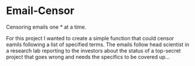 # Email-Censor
Censoring emails one * at a time.

For this project I wanted to create a simple function that could censor eamils following a list of specified terms.
The emails follow head scientist in a research lab reporting to the investors about the status of a top-secret project 
that goes wrong and needs the specifics to be covered up...
